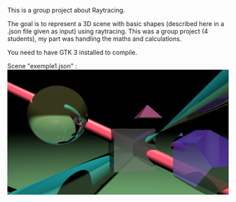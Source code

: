 This is a group project about Raytracing.

The goal is to represent a 3D scene with basic shapes (described here in a .json file given as input) using raytracing. This was a group project (4 students), my part was handling the maths and calculations.

You need to have GTK 3 installed to compile.

Scene "exemple1.json" :
![Alt text](screens/exemple1.png?raw=true "exemple1.json")
